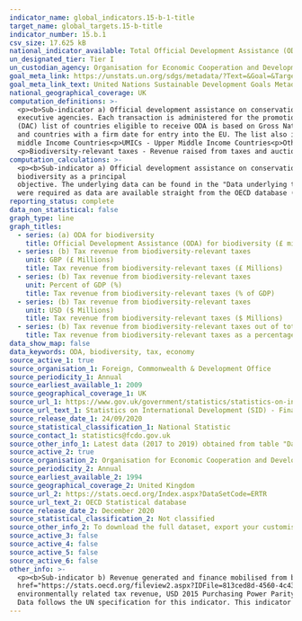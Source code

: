 ```yaml
---
indicator_name: global_indicators.15-b-1-title
target_name: global_targets.15-b-title
indicator_number: 15.b.1
csv_size: 17.625 kB
national_indicator_available: Total Official Development Assistance (ODA) for biodiversity
un_designated_tier: Tier I
un_custodian_agency: Organisation for Economic Cooperation and Development (OECD)
goal_meta_link: https://unstats.un.org/sdgs/metadata/?Text=&Goal=&Target=15.b
goal_meta_link_text: United Nations Sustainable Development Goals Metadata
national_geographical_coverage: UK
computation_definitions: >-
  <p><b>Sub-indicator a) Official development assistance on conservation and sustainable use of biodiversity</b><p>Official Development Assistance (ODA) - Resource flows to developing countries and multilateral organisations provided by official agencies (e.g. the UK Government) or their
  executive agencies. Each transaction is administered for the promotion of the economic development and welfare of developing countries and is concessional in character. More information on ODA can be found on the <a href="http://www.oecd.org/development/financing-sustainable-development/development-finance-standards/officialdevelopmentassistancedefinitionandcoverage.htm">OECD website</a>. ODA recipients are broken down in groups according to their Gross National Income (GNI) per capita.<p>Country income classification - The Development Assistance Committee
  (DAC) list of countries eligible to receive ODA is based on Gross National Income per capita as published by the <a href="https://data.worldbank.org/indicator/NY.GNP.PCAP.CD">World Bank</a>. All low and middle income countries are included, with the exception of G8 members, EU members,
  and countries with a firm date for entry into the EU. The list also includes all Least Developed Countries (LDCs) as defined by the <a href = "https://www.un.org/ohrlls/content/least-developed-countries%20">United Nations (UN)</a>.<p>LDCs - Least Developed Countries<p>LMICs - Lower-
  middle Income Countries<p>UMICs - Upper Middle Income Countries<p>Other LICs - Other Low Income Countries<p>Undefined - ODA that cannot be allocated to a single country<p><b>Sub-indicator b) Revenue generated and finance mobilised from biodiversity-relevant economic instruments</b><p>
  <p>Biodiversity-relevant taxes - Revenue raised from taxes and auctioning of tradable permits directed at biodiversity.</p>
computation_calculations: >-
  <p><b>Sub-indicator a) Official development assistance on conservation and sustainable use of biodiversity</b><p>Values given are the sum of all UK ODA in a target year that have a SectorPurposeCode (CRScode) = 41030. This code relates to ODA flows that have
  biodiversity as a principal
  objective. The underlying data can be found in the "Data underlying the SID publication" dataset available from the link in the Sources tab (Source 1) <p> <p><b>Sub-indicator b) Revenue generated and finance mobilised from biodiversity-relevant economic instruments</b><p>No calculations
  were required as data are available straight from the OECD database (Source 2). </p>
reporting_status: complete
data_non_statistical: false
graph_type: line
graph_titles:
  - series: (a) ODA for biodiversity
    title: Official Development Assistance (ODA) for biodiversity (£ millions)
  - series: (b) Tax revenue from biodiversity-relevant taxes
    unit: GBP (£ Millions)
    title: Tax revenue from biodiversity-relevant taxes (£ Millions)
  - series: (b) Tax revenue from biodiversity-relevant taxes
    unit: Percent of GDP (%)
    title: Tax revenue from biodiversity-relevant taxes (% of GDP)
  - series: (b) Tax revenue from biodiversity-relevant taxes
    unit: USD ($ Millions)
    title: Tax revenue from biodiversity-relevant taxes ($ Millions)
  - series: (b) Tax revenue from biodiversity-relevant taxes out of total tax revenue
    title: Tax revenue from biodiversity-relevant taxes as a percentage of total tax revenue
data_show_map: false
data_keywords: ODA, biodiversity, tax, economy
source_active_1: true
source_organisation_1: Foreign, Commonwealth & Development Office
source_periodicity_1: Annual
source_earliest_available_1: 2009
source_geographical_coverage_1: UK
source_url_1: https://www.gov.uk/government/statistics/statistics-on-international-development-final-uk-aid-spend-2019
source_url_text_1: Statistics on International Development (SID) - Final UK Aid Spend 2019
source_release_date_1: 24/09/2020
source_statistical_classification_1: National Statistic
source_contact_1: statistics@fcdo.gov.uk
source_other_info_1: Latest data (2017 to 2019) obtained from table "Data underlying the SID publication". Previous data (2009 to 2016) is available from [SID for 2017](https://www.gov.uk/government/statistics/statistics-on-international-development-2017)
source_active_2: true
source_organisation_2: Organisation for Economic Cooperation and Development (OECD)
source_periodicity_2: Annual
source_earliest_available_2: 1994
source_geographical_coverage_2: United Kingdom
source_url_2: https://stats.oecd.org/Index.aspx?DataSetCode=ERTR
source_url_text_2: OECD Statistical database
source_release_date_2: December 2020
source_statistical_classification_2: Not classified
source_other_info_2: To download the full dataset, export your customised table as a text file (csv) rather than an Excel file.
source_active_3: false
source_active_4: false
source_active_5: false
source_active_6: false
other_info: >-
  <p><b>Sub-indicator b) Revenue generated and finance mobilised from biodiversity-relevant economic instruments</b><p>Further information on Tax revenue from biodiversity-relevant economic instruments is available in the <a
  href="https://stats.oecd.org/fileview2.aspx?IDFile=813ced8d-4560-4c43-9b2c-413d017bee9e">Environmentally related tax revenue Dataset Documentation (PDF 0.18 MB).</a><p> Other environmentally related tax revenue are available from the source, in addition to further units (percentage of
  environmentally related tax revenue, USD 2015 Purchasing Power Parity (PPP), and USD 2015 PPP per capita).<p>Further information on taxes and the associated tax revenue is available on the <a href="http://oe.cd/pine"> OECD Policy Instruments for the Environment (PINE) database</a>.</p>
  Data follows the UN specification for this indicator. This indicator has not been identified in collaboration with topic experts.
---
```

